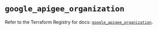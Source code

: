 # `google_apigee_organization`

Refer to the Terraform Registry for docs: [`google_apigee_organization`](https://registry.terraform.io/providers/hashicorp/google/5.23.0/docs/resources/apigee_organization).
